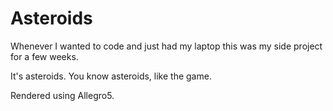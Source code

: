 # Asteroids

Whenever I wanted to code and just had my laptop this was my side project for a few weeks.

It's asteroids. You know asteroids, like the game.

Rendered using Allegro5.
